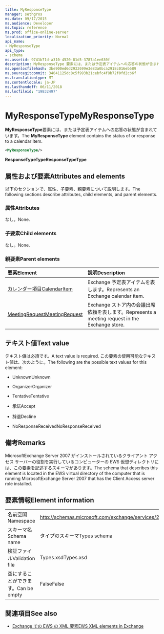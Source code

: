 ```yaml
---
title: MyResponseType
manager: sethgros
ms.date: 09/17/2015
ms.audience: Developer
ms.topic: reference
ms.prod: office-online-server
localization_priority: Normal
api_name:
- MyResponseType
api_type:
- schema
ms.assetid: 9741b71d-a310-4520-81d5-3787a1ee630f
description: MyResponseType 要素には、または予定表アイテムへの応答の状態が含まれています。
ms.openlocfilehash: 3be900ed6d2932699e3e83a0bca2918c016eb689
ms.sourcegitcommit: 34041125dc8c5f993b21cebfc4f8b72f0fd2cb6f
ms.translationtype: MT
ms.contentlocale: ja-JP
ms.lasthandoff: 06/11/2018
ms.locfileid: "19832497"
---
```

# <a name="myresponsetype"></a><span data-ttu-id="1e10f-103">MyResponseType</span><span class="sxs-lookup"><span data-stu-id="1e10f-103">MyResponseType</span></span>

<span data-ttu-id="1e10f-104">**MyResponseType**要素には、または予定表アイテムへの応答の状態が含まれています。</span><span class="sxs-lookup"><span data-stu-id="1e10f-104">The **MyResponseType** element contains the status of or response to a calendar item.</span></span> 
  
```xml
<MyResponseType/>
```

 <span data-ttu-id="1e10f-105">**ResponseTypeType**</span><span class="sxs-lookup"><span data-stu-id="1e10f-105">**ResponseTypeType**</span></span>
## <a name="attributes-and-elements"></a><span data-ttu-id="1e10f-106">属性および要素</span><span class="sxs-lookup"><span data-stu-id="1e10f-106">Attributes and elements</span></span>

<span data-ttu-id="1e10f-107">以下のセクションで、属性、子要素、親要素について説明します。</span><span class="sxs-lookup"><span data-stu-id="1e10f-107">The following sections describe attributes, child elements, and parent elements.</span></span>
  
### <a name="attributes"></a><span data-ttu-id="1e10f-108">属性</span><span class="sxs-lookup"><span data-stu-id="1e10f-108">Attributes</span></span>

<span data-ttu-id="1e10f-109">なし。</span><span class="sxs-lookup"><span data-stu-id="1e10f-109">None.</span></span>
  
### <a name="child-elements"></a><span data-ttu-id="1e10f-110">子要素</span><span class="sxs-lookup"><span data-stu-id="1e10f-110">Child elements</span></span>

<span data-ttu-id="1e10f-111">なし。</span><span class="sxs-lookup"><span data-stu-id="1e10f-111">None.</span></span>
  
### <a name="parent-elements"></a><span data-ttu-id="1e10f-112">親要素</span><span class="sxs-lookup"><span data-stu-id="1e10f-112">Parent elements</span></span>

|<span data-ttu-id="1e10f-113">**要素**</span><span class="sxs-lookup"><span data-stu-id="1e10f-113">**Element**</span></span>|<span data-ttu-id="1e10f-114">**説明**</span><span class="sxs-lookup"><span data-stu-id="1e10f-114">**Description**</span></span>|
|:-----|:-----|
|[<span data-ttu-id="1e10f-115">カレンダー項目</span><span class="sxs-lookup"><span data-stu-id="1e10f-115">CalendarItem</span></span>](calendaritem.md) <br/> |<span data-ttu-id="1e10f-116">Exchange 予定表アイテムを表します。</span><span class="sxs-lookup"><span data-stu-id="1e10f-116">Represents an Exchange calendar item.</span></span>  <br/> |
|[<span data-ttu-id="1e10f-117">MeetingRequest</span><span class="sxs-lookup"><span data-stu-id="1e10f-117">MeetingRequest</span></span>](meetingrequest.md) <br/> |<span data-ttu-id="1e10f-118">Exchange ストア内の会議出席依頼を表します。</span><span class="sxs-lookup"><span data-stu-id="1e10f-118">Represents a meeting request in the Exchange store.</span></span>  <br/> |
   
## <a name="text-value"></a><span data-ttu-id="1e10f-119">テキスト値</span><span class="sxs-lookup"><span data-stu-id="1e10f-119">Text value</span></span>

<span data-ttu-id="1e10f-120">テキスト値は必須です。</span><span class="sxs-lookup"><span data-stu-id="1e10f-120">A text value is required.</span></span> <span data-ttu-id="1e10f-121">この要素の使用可能なテキスト値は、次のように。</span><span class="sxs-lookup"><span data-stu-id="1e10f-121">The following are the possible text values for this element:</span></span>
  
- <span data-ttu-id="1e10f-122">Unknown</span><span class="sxs-lookup"><span data-stu-id="1e10f-122">Unknown</span></span>
    
- <span data-ttu-id="1e10f-123">Organizer</span><span class="sxs-lookup"><span data-stu-id="1e10f-123">Organizer</span></span>
    
- <span data-ttu-id="1e10f-124">Tentative</span><span class="sxs-lookup"><span data-stu-id="1e10f-124">Tentative</span></span>
    
- <span data-ttu-id="1e10f-125">承諾</span><span class="sxs-lookup"><span data-stu-id="1e10f-125">Accept</span></span>
    
- <span data-ttu-id="1e10f-126">辞退</span><span class="sxs-lookup"><span data-stu-id="1e10f-126">Decline</span></span>
    
- <span data-ttu-id="1e10f-127">NoResponseReceived</span><span class="sxs-lookup"><span data-stu-id="1e10f-127">NoResponseReceived</span></span>
    
## <a name="remarks"></a><span data-ttu-id="1e10f-128">備考</span><span class="sxs-lookup"><span data-stu-id="1e10f-128">Remarks</span></span>

<span data-ttu-id="1e10f-129">MicrosoftExchange Server 2007 がインストールされているクライアント アクセス サーバーの役割を実行しているコンピューターの EWS 仮想ディレクトリには、この要素を記述するスキーマがあります。</span><span class="sxs-lookup"><span data-stu-id="1e10f-129">The schema that describes this element is located in the EWS virtual directory of the computer that is running MicrosoftExchange Server 2007 that has the Client Access server role installed.</span></span>
  
## <a name="element-information"></a><span data-ttu-id="1e10f-130">要素情報</span><span class="sxs-lookup"><span data-stu-id="1e10f-130">Element information</span></span>

|||
|:-----|:-----|
|<span data-ttu-id="1e10f-131">名前空間</span><span class="sxs-lookup"><span data-stu-id="1e10f-131">Namespace</span></span>  <br/> |http://schemas.microsoft.com/exchange/services/2006/types  <br/> |
|<span data-ttu-id="1e10f-132">スキーマ名</span><span class="sxs-lookup"><span data-stu-id="1e10f-132">Schema name</span></span>  <br/> |<span data-ttu-id="1e10f-133">タイプのスキーマ</span><span class="sxs-lookup"><span data-stu-id="1e10f-133">Types schema</span></span>  <br/> |
|<span data-ttu-id="1e10f-134">検証ファイル</span><span class="sxs-lookup"><span data-stu-id="1e10f-134">Validation file</span></span>  <br/> |<span data-ttu-id="1e10f-135">Types.xsd</span><span class="sxs-lookup"><span data-stu-id="1e10f-135">Types.xsd</span></span>  <br/> |
|<span data-ttu-id="1e10f-136">空にすることができます。</span><span class="sxs-lookup"><span data-stu-id="1e10f-136">Can be empty</span></span>  <br/> |<span data-ttu-id="1e10f-137">False</span><span class="sxs-lookup"><span data-stu-id="1e10f-137">False</span></span>  <br/> |
   
## <a name="see-also"></a><span data-ttu-id="1e10f-138">関連項目</span><span class="sxs-lookup"><span data-stu-id="1e10f-138">See also</span></span>



- [<span data-ttu-id="1e10f-139">Exchange での EWS の XML 要素</span><span class="sxs-lookup"><span data-stu-id="1e10f-139">EWS XML elements in Exchange</span></span>](ews-xml-elements-in-exchange.md)

